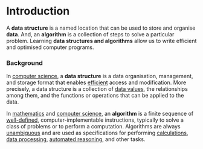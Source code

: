 # Introduction

A **data structure** is a named location that can be used to store and organise **data**. And, an **algorithm** is a collection of steps to solve a particular problem. Learning **data structures and algorithms** allow us to write efficient and optimised computer programs.

### Background

In [computer science](https://en.wikipedia.org/wiki/Computer_science), a **data structure** is a data organisation, management, and storage format that enables [efficient](https://en.wikipedia.org/wiki/Algorithmic_efficiency) access and modification. More precisely, a data structure is a collection of [data values](https://en.wikipedia.org/wiki/Data), the relationships among them, and the functions or operations that can be applied to the data.

In [mathematics](https://en.wikipedia.org/wiki/Mathematics) and [computer science](https://en.wikipedia.org/wiki/Computer_science), an **algorithm** is a finite sequence of [well-defined](https://en.wikipedia.org/wiki/Well-defined), computer-implementable instructions, typically to solve a class of problems or to perform a computation. Algorithms are always [unambiguous](https://en.wikipedia.org/wiki/Unambiguous) and are used as specifications for performing [calculations](https://en.wikipedia.org/wiki/Calculation), [data processing](https://en.wikipedia.org/wiki/Data_processing), [automated reasoning](https://en.wikipedia.org/wiki/Automated_reasoning), and other tasks.